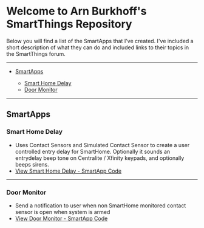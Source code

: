 <a name="ReadMeAnchor"></a>
<h1>Welcome to Arn Burkhoff's SmartThings Repository</h1>

Below you will find a list of the SmartApps that I've created.  I've included a short description of what they can do and included links to their topics in the SmartThings forum.

<hr />

<ul>
	<li><p><a href="#smartapps">SmartApps</a></p>
		<ul>
			<li><a href="#smart-home-delay">Smart Home Delay</a></li>
			<li><a href="#door-monitor">Door Monitor</a></li>
		</ul>
	</li>
</ul>

<hr />

<h2>SmartApps</h2>

<h3>Smart Home Delay</h3>
<ul>
<li>Uses Contact Sensors and Simulated Contact Sensor to create a user controlled entry delay for SmartHome. Optionally it  sounds an entrydelay beep tone on Centralite / Xfinity keypads, and optionally beeps sirens.</li>
<li><a href="https://github.com/arnbme/SmartThingsPublic/blob/master/smartapps/arnbme/smart-home-delay.src/smart-home-delay.groovy">View Smart Home Delay - SmartApp Code</a></li>
</ul>

<hr />

<h3>Door Monitor</h3>

<ul>
<li>Send a notification to user when non SmartHome monitored contact sensor is open when system is armed</li>
<li><a href="https://github.com/arnbme/SmartThingsPublic/blob/master/smartapps/arnbme/door-monitor.src/door-monitor.groovy">View Door Monitor - SmartApp Code</a></li>
</ul>
